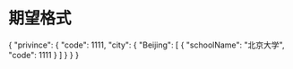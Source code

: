# 期望格式

{
    "privince": {
        "code": 1111,
        "city": {
            "Beijing": [
                {
                    "schoolName": "北京大学",
                    "code": 1111
                }
            ]
        }
    }
}
